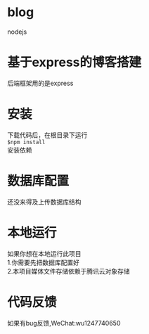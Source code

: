 # blog
nodejs

# 基于express的博客搭建
后端框架用的是express

# 安装
下载代码后，在根目录下运行<br>
<code>$npm install </code><br>
安装依赖

# 数据库配置
还没来得及上传数据库结构

# 本地运行
如果你想在本地运行此项目<br>
1.你需要先把数据库配置好<br>
2.本项目媒体文件存储依赖于腾讯云对象存储

# 代码反馈
如果有bug反馈,WeChat:wu1247740650 
